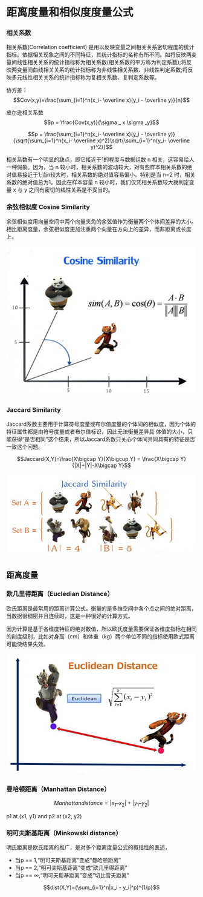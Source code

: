 # 距离度量和相似度度量公式

### 相关系数

相关系数(Correlation coefficient) 是用以反映变量之间相关关系密切程度的统计指标。依据相关现象之间的不同特征，其统计指标的名称有所不同。如将反映两变量间线性相关关系的统计指标称为相关系数(相关系数的平方称为判定系数);将反映两变量间曲线相关关系的统计指标称为非线性相关系数、非线性判定系数;将反映多元线性相关关系的统计指标称为复相关系数、复判定系数等。

协方差：$$Cov(x,y)=\frac{\sum_{i=1}^n(x_i- \overline x)(y_i - \overline y)}{n}$$

皮尔逊相关系数 $$p = \frac{Cov(x,y)}{\sigma _ x \sigma _y}$$

$$p = \frac{\sum_{i=1}^n(x_i- \overline x)(y_i - \overline y)}{\sqrt{\sum_{i=1}^n(x_i- \overline x)^2}\sqrt{\sum_{i=1}^n(y_i- \overline y)^2}}$$

相关系数有一个明显的缺点，即它接近于1的程度与数据组数 n 相关，这容易给人一种假象。因为，当 n 较小时，相关系数的波动较大，对有些样本相关系数的绝对值易接近于1;当n较大时，相关系数的绝对值容易偏小。特别是当 n=2 时，相关系数的绝对值总为1。因此在样本容量 n 较小时，我们仅凭相关系数较大就判定变量 x 与 y 之间有密切的线性关系是不妥当的。

### 余弦相似度 Cosine Similarity

余弦相似度用向量空间中两个向量夹角的余弦值作为衡量两个个体间差异的大小。相比距离度量，余弦相似度更加注重两个向量在方向上的差异，而非距离或长度上。 

![avater](./pic/consim.png)

### Jaccard Similarity
Jaccard系数主要用于计算符号度量或布尔值度量的个体间的相似度，因为个体的特征属性都是由符号度量或者布尔值标识，因此无法衡量差异具 体值的大小，只能获得“是否相同”这个结果，所以Jaccard系数只关心个体间共同具有的特征是否一致这个问题。 

$$Jaccard(X,Y)=\frac{X\bigcap Y}{X\bigcup Y} = \frac{X\bigcap Y}{|X|+|Y|-X\bigcap Y}$$

![avater](./pic/jacsim.png)

## 距离度量
### 欧几里得距离（Eucledian Distance）

欧氏距离是最常用的距离计算公式，衡量的是多维空间中各个点之间的绝对距离，当数据很稠密并且连续时，这是一种很好的计算方式。

因为计算是基于各维度特征的绝对数值，所以欧氏度量需要保证各维度指标在相同的刻度级别，比如对身高（cm）和体重（kg）两个单位不同的指标使用欧式距离可能使结果失效。 

![avater](./pic/ed.png)

### 曼哈顿距离（Manhattan Distance）

$$Manhattan distance = |x_1 – x_2| + |y_1 – y_2|$$

p1 at (x1, y1) and p2 at (x2, y2)

### 明可夫斯基距离（Minkowski distance）

明氏距离是欧氏距离的推广，是对多个距离度量公式的概括性的表述，

- 当p == 1,“明可夫斯基距离”变成“曼哈顿距离”
- 当p == 2,“明可夫斯基距离”变成“欧几里得距离”
- 当p == ∞,“明可夫斯基距离”变成“切比雪夫距离”

$$dist(X,Y)=(\sum_{i=1}^n|x_i - y_i|^p)^{1/p}$$

